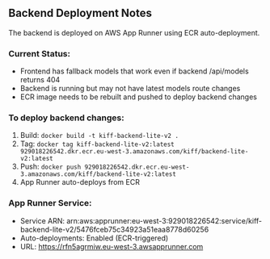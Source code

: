 ## Backend Deployment Notes

The backend is deployed on AWS App Runner using ECR auto-deployment.

### Current Status:
- Frontend has fallback models that work even if backend /api/models returns 404
- Backend is running but may not have latest models route changes
- ECR image needs to be rebuilt and pushed to deploy backend changes

### To deploy backend changes:
1. Build: `docker build -t kiff-backend-lite-v2 .`
2. Tag: `docker tag kiff-backend-lite-v2:latest 929018226542.dkr.ecr.eu-west-3.amazonaws.com/kiff/backend-lite-v2:latest`
3. Push: `docker push 929018226542.dkr.ecr.eu-west-3.amazonaws.com/kiff/backend-lite-v2:latest`
4. App Runner auto-deploys from ECR

### App Runner Service:
- Service ARN: arn:aws:apprunner:eu-west-3:929018226542:service/kiff-backend-lite-v2/5476fceb75c34923a51eaa8778d60256  
- Auto-deployments: Enabled (ECR-triggered)
- URL: https://rfn5agrmiw.eu-west-3.awsapprunner.com

